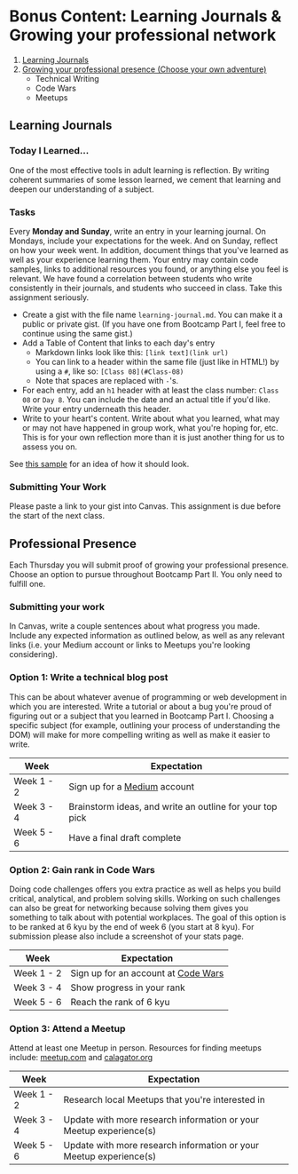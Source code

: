 # Bonus Content: Learning Journals & Growing your professional network

1. [Learning Journals](#learning-journals)
2. [Growing your professional presence (Choose your own adventure)](#professional-presence)
    - Technical Writing
    - Code Wars
    - Meetups


## Learning Journals
### Today I Learned...

One of the most effective tools in adult learning is reflection. By writing coherent summaries of some lesson learned, we cement that learning and deepen our understanding of a subject.

### Tasks

Every **Monday and Sunday**, write an entry in your learning journal. On Mondays, include your expectations for the week. And on Sunday, reflect on how your week went. In addition, document things that you've learned as well as your experience learning them. Your entry may contain code samples, links to additional resources you found, or anything else you feel is relevant. We have found a correlation between students who write consistently in their journals, and students who succeed in class. Take this assignment seriously.


- Create a gist with the file name `learning-journal.md`. You can make it a public or private gist. (If you have one from Bootcamp Part I, feel free to continue using the same gist.)
- Add a Table of Content that links to each day's entry
    - Markdown links look like this: `[link text](link url)`
    - You can link to a header within the same file (just like in HTML!) by using a `#`, like so: `[Class 08](#Class-08)` 
    - Note that spaces are replaced with `-`'s.
- For each entry, add an `h1` header with at least the class number: `Class 08` or `Day 8`. You can include the date and an actual title if you'd like. Write your entry underneath this header. 
- Write to your heart's content. Write about what you learned, what may or may not have happened in group work, what you're hoping for, etc. This is for your own reflection more than it is just another thing for us to assess you on.

See [this sample](https://gist.github.com/sajoy/e978863dd14dc20ddf1dd97ba4def6c5) for an idea of how it should look.

### Submitting Your Work

Please paste a link to your gist into Canvas. This assignment is due before the start of the next class.


## Professional Presence
Each Thursday you will submit proof of growing your professional presence. Choose an option to pursue throughout Bootcamp Part II. You only need to fulfill one.

### Submitting your work
In Canvas, write a couple sentences about what progress you made. Include any expected information as outlined below, as well as any relevant links (i.e. your Medium account or links to Meetups you're looking considering).

### Option 1: Write a technical blog post
This can be about whatever avenue of programming or web development in which you are interested. Write a tutorial or about a bug you're proud of figuring out or a subject that you learned in Bootcamp Part I. Choosing a specific subject (for example, outlining your process of understanding the DOM) will make for more compelling writing as well as make it easier to write.

| Week | Expectation |
| ---- | ----------- |
| Week 1 - 2 | Sign up for a [Medium](http://www.medium.com) account |
| Week 3 - 4 | Brainstorm ideas, and write an outline for your top pick  |
| Week 5 - 6 | Have a final draft complete  |


### Option 2: Gain rank in Code Wars
Doing code challenges offers you extra practice as well as helps you build critical, analytical, and problem solving skills. Working on such challenges can also be great for networking because solving them gives you something to talk about with potential workplaces. The goal of this option is to be ranked at 6 kyu by the end of week 6 (you start at 8 kyu). For submission please also include a screenshot of your stats page.

| Week | Expectation |
| ---- | ----------- |
| Week 1 - 2 | Sign up for an account at [Code Wars](https://www.codewars.com/) |
| Week 3 - 4 | Show progress in your rank  |
| Week 5 - 6 | Reach the rank of 6 kyu  |


### Option 3: Attend a Meetup
Attend at least one Meetup in person. Resources for finding meetups include: [meetup.com](https://www.meetup.com/) and [calagator.org](http://calagator.org/)

| Week | Expectation |
| ---- | ----------- |
| Week 1 - 2 | Research local Meetups that you're interested in |
| Week 3 - 4 | Update with more research information or your Meetup experience(s)  |
| Week 5 - 6 | Update with more research information or your Meetup experience(s)  |
